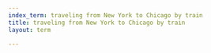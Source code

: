 ```yaml
---
index_term: traveling from New York to Chicago by train
title: traveling from New York to Chicago by train
layout: term

---
```

